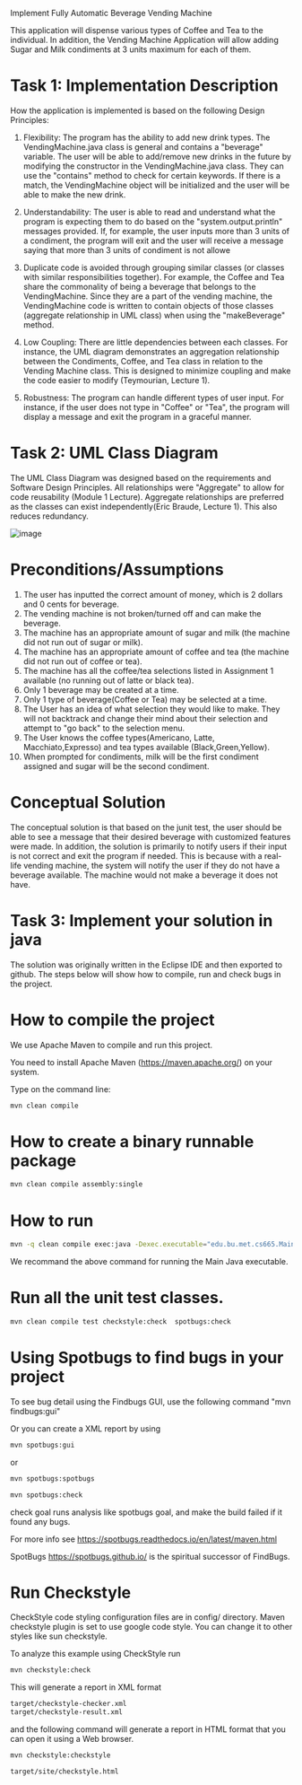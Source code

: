 Implement Fully Automatic Beverage Vending Machine

This application will dispense various types of Coffee and Tea to the individual. In addition, the Vending Machine Application will allow adding Sugar and Milk condiments at 3 units maximum for each of them.

# Task 1: Implementation Description
How the application is implemented is based on the following Design Principles: 
  1.	Flexibility: The program has the ability to add new drink types. The VendingMachine.java class is general and contains a "beverage" variable. The user will
      be able to add/remove new drinks in the future by modifying the constructor in the VendingMachine.java class. They can use the "contains" method to check for certain
      keywords. If there is a match, the VendingMachine object will be initialized and the user will be able to make the new drink.
      
  2. Understandability: The user is able to read and understand what the program is expecting them to do based on the "system.output.println" messages provided. If, for example,
     the user inputs more than 3 units of a condiment, the program will exit and the user will receive a message saying that more than 3 units of condiment is not allowe
   
  3. Duplicate code is avoided through grouping similar classes (or classes with similar responsibilities together). For example, the Coffee and Tea share the commonality
     of being a beverage that belongs to the VendingMachine. Since they are a part of the vending machine, the VendingMachine code is written to contain objects of those
     classes (aggregate relationship in UML class) when using the "makeBeverage" method.
   
  4. Low Coupling: There are little dependencies between each classes. For instance, the UML diagram demonstrates an aggregation relationship between the Condiments,
     Coffee, and Tea class in relation to the Vending Machine class. This is designed to minimize coupling and make the code easier to modify (Teymourian, Lecture 1).
     
  5. Robustness: The program can handle different types of user input. For instance, if the user does not type in "Coffee" or "Tea", the program will display a message
     and exit the program in a graceful manner.

# Task 2: UML Class Diagram

The UML Class Diagram was designed based on the requirements and Software Design Principles. All relationships were "Aggregate" to allow for code reusability (Module 1 Lecture). Aggregate relationships are preferred as the classes can exist independently(Eric Braude, Lecture 1). This also reduces redundancy.

![image](https://user-images.githubusercontent.com/86865687/125266712-f066de80-e2ba-11eb-82b5-823d3623cbd8.png)

# Preconditions/Assumptions

  1. The user has inputted the correct amount of money, which is 2 dollars and 0 cents for beverage.
  2. The vending machine is not broken/turned off and can make the beverage.
  3. The machine has an appropriate amount of sugar and milk (the machine did not run out of sugar or milk).
  4. The machine has an appropriate amount of coffee and tea (the machine did not run out of coffee or tea).
  5. The machine has all the coffee/tea selections listed in Assignment 1 available (no running out of latte or black tea).
  6. Only 1 beverage may be created at a time.
  7. Only 1 type of beverage(Coffee or Tea) may be selected at a time.
  8. The User has an idea of what selection they would like to make. They will not backtrack and change their mind about their selection
  and attempt to "go back" to the selection menu.
  9. The User knows the coffee types(Americano, Latte, Macchiato,Expresso) and tea types available (Black,Green,Yellow).
  10. When prompted for condiments, milk will be the first condiment assigned and sugar will be the second condiment.

# Conceptual Solution
The conceptual solution is that based on the junit test, the user should be able to see a message that their desired beverage with customized features were made. In addition, the solution is primarily to notify users if their input is not correct and exit the program if needed. This is because with a real-life vending machine, the system will
notify the user if they do not have a beverage available. The machine would not make a beverage it does not have.

# Task 3: Implement your solution in java

The solution was originally written in the Eclipse IDE and then exported to github. The steps below will show how to compile, run and check bugs in the project.


# How to compile the project

We use Apache Maven to compile and run this project. 

You need to install Apache Maven (https://maven.apache.org/)  on your system. 

Type on the command line: 

```bash
mvn clean compile
```

# How to create a binary runnable package 


```bash
mvn clean compile assembly:single
```


# How to run

```bash
mvn -q clean compile exec:java -Dexec.executable="edu.bu.met.cs665.Main" -Dlog4j.configuration="file:log4j.properties"
```

We recommand the above command for running the Main Java executable. 




# Run all the unit test classes.


```bash
mvn clean compile test checkstyle:check  spotbugs:check
```

# Using Spotbugs to find bugs in your project 

To see bug detail using the Findbugs GUI, use the following command "mvn findbugs:gui"

Or you can create a XML report by using  


```bash
mvn spotbugs:gui 
```

or 


```bash
mvn spotbugs:spotbugs
```


```bash
mvn spotbugs:check 
```

check goal runs analysis like spotbugs goal, and make the build failed if it found any bugs. 


For more info see 
https://spotbugs.readthedocs.io/en/latest/maven.html


SpotBugs https://spotbugs.github.io/ is the spiritual successor of FindBugs.


# Run Checkstyle 

CheckStyle code styling configuration files are in config/ directory. Maven checkstyle plugin is set to use google code style. 
You can change it to other styles like sun checkstyle. 

To analyze this example using CheckStyle run 

```bash
mvn checkstyle:check
```

This will generate a report in XML format


```bash
target/checkstyle-checker.xml
target/checkstyle-result.xml
```

and the following command will generate a report in HTML format that you can open it using a Web browser. 

```bash
mvn checkstyle:checkstyle
```

```bash
target/site/checkstyle.html
```




